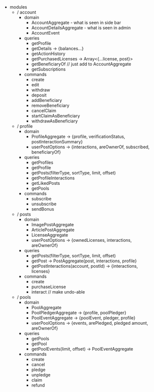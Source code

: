 -   modules
    -   / account
        -   domain
            -   AccountAggregate - what is seen in side bar
            -   AccountDetailsAggregate - what is seen in admin
            -   AccountEvent
        -   queries
            -   getProfile
            -   getDetails -> {balances...}
            -   getActionHistory
            -   getPurchasedLicenses -> Array<{...license, post}>
            -   getBeneficiaryOf // just add to AccountAggregate
            -   getSubscriptions
        -   commands
            -   create
            -   edit
            -   withdraw
            -   deposit
            -   addBeneficiary
            -   removeBeneficiary
            -   cancelClaim
            -   startClaimAsBeneficiary
            -   withdrawAsBeneficiary
    -   / profile
        -   domain
            -   ProfileAggregate -> {profile, verificationStatus, postInteractionSummary}
            -   userPostOptions -> {interactions, areOwnerOf, subscribed, beneficiaryOf}
        -   queries
            -   getProfiles
            -   getProfile
            -   getPosts(filterType, sortType, limit, offset)
            -   getProfileInteractions
            -   getLikedPosts
            -   getPools
        -   commands
            -   subscribe
            -   unsubscribe
            -   sendBonus
    -   / posts
        -   domain
            -   ImagePostAggregate
            -   ArticlePostAggregate
            -   LicenseAggregate
            -   userPostOptions -> {ownedLicenses, interactions, areOwnerOf}
        -   queries
            -   getPosts(filterType, sortType, limit, offset)
            -   getPost -> PostAggregate{post, interactions, profile}
            -   getPostInteractions(account, postId) -> {interactions, licenses}
        -   commands
            -   create
            -   purchaseLicense
            -   interact // make undo-able
    -   / pools
        -   domain
            -   PoolAggregate
            -   PoolPledgerAggregate -> {profile, poolPledger}
            -   PoolEventAggregate -> {poolEvent, pledger, profile}
            -   userPoolOptions -> {events, arePledged, pledged amount, areOwnerOf}
        -   queries
            -   getPools
            -   getPool
            -   getPoolEvents(limit, offset) -> PoolEventAggregate
        -   commands
            -   create
            -   cancel
            -   pledge
            -   unpledge
            -   claim
            -   refund
